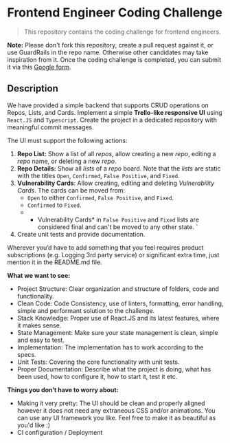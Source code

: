 # Frontend Engineer Coding Challenge

> This repository contains the coding challenge for frontend engineers.

**Note:** Please don't fork this repository, create a pull request against it, or use GuardRails in the repo name. Otherwise other candidates may take inspiration from it. Once the coding challenge is completed, you can submit it via this [Google form](https://forms.gle/i5nZWZKoUnTWj3td9).

## Description

We have provided a simple backend that supports CRUD operations on Repos, Lists, and Cards. Implement a simple **Trello-like responsive UI** using `React.JS` and `Typescript`. Create the project in a dedicated repository with meaningful commit messages.

The UI must support the following actions:

1. **Repo List:** Show a list of all *repos*, allow creating a new *repo*, editing a *repo* name, or deleting a new *repo*.
2. **Repo Details:** Show all *lists* of a *repo* board. Note that the *lists* are static with the titles `Open`, `Confirmed`, `False Positive`, and `Fixed`. 
3. **Vulnerability Cards**: Allow creating, editing and deleting *Vulnerability Cards*. The cards can be moved from:
    - `Open` to either `Confirmed`, `False Positive`, and `Fixed`.
    - `Confirmed` to `Fixed`.
    - * Vulnerability Cards* in `False Positive` and `Fixed` lists are considered final and can't be moved to any other state.  `
3. Create unit tests and provide documentation.

Wherever you’d have to add something that you feel requires product subscriptions (e.g. Logging 3rd party service) or significant extra time, just mention it in the README.md file.

**What we want to see:**

- Project Structure: Clear organization and structure of folders, code and functionality.
- Clean Code: Code Consistency, use of linters, formatting, error handling, simple and performant solution to the challenge.
- Stack Knowledge: Proper use of React.JS and its latest features, where it makes sense.
- State Management: Make sure your state management is clean, simple and easy to test. 
- Implementation: The implementation has to work according to the specs.
- Unit Tests: Covering the core functionality with unit tests.
- Proper Documentation: Describe what the project is doing, what has been used, how to configure it, how to start it, test it etc.

**Things you don’t have to worry about:**

- Making it very pretty: The UI should be clean and properly aligned however it does not need any extraneous CSS and/or animations. You can use any UI framework you like. Feel free to make it as beautiful as you'd like :)
- CI configuration / Deployment
